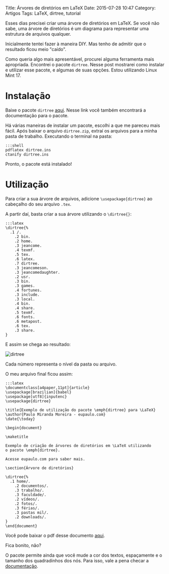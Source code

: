 Title: Árvores de diretórios em LaTeX
Date: 2015-07-28 10:47
Category: Artigos
Tags: LaTeX, dirtree, tutorial


Esses dias precisei criar uma árvore de diretórios em LaTeX. Se você não sabe, uma árvore de diretórios é um diagrama para representar uma estrutura de arquivos qualquer.

Inicialmente tentei fazer à maneira DIY. Mas tenho de admitir que o resultado ficou meio "caído". 

Como queria algo mais apresentável, procurei alguma ferramenta mais apropriada. Encontrei o pacote `dirtree`. Nesse post mostrarei como instalar e utilizar esse pacote, e algumas de suas opções. Estou utilizando Linux Mint 17.


# Instalação

Baixe o pacote `dirtree` [aqui](http://ctan.org/pkg/dirtree). Nesse link você também encontrará a documentação para o pacote.

Há várias maneiras de instalar um pacote, escolhi a que me pareceu mais fácil. Após baixar o arquivo `dirtree.zip`, extraí os arquivos para a minha pasta de trabalho. Executando o terminal na pasta:

    :::shell
    pdflatex dirtree.ins
    ctanify dirtree.ins  

Pronto, o pacote está instalado!


# Utilização

Para criar a sua árvore de arquivos, adicione `\usepackage{dirtree}` ao cabeçalho do seu arquivo `.tex`.

A partir daí, basta criar a sua árvore utilizando o `\dirtree{}`:

    :::latex
    \dirtree{%
      .1 /.
        .2 bin.
        .2 home.
        .3 jeancome.
        .4 texmf.
        .5 tex.
        .6 latex.
        .7 dirtree.
        .3 jeancomeson.
        .3 jeancomedaughter.
        .2 usr.
        .3 bin.
        .3 games.
        .4 fortunes.
        .3 include.
        .3 local.
        .4 bin.
        .4 share.
        .5 texmf.
        .6 fonts.
        .6 metapost.
        .6 tex.
        .3 share.
    }

E assim se chega ao resultado:

![dirtree]({filename}/images/dirtree.png)

Cada número representa o nível da pasta ou arquivo.

O meu arquivo final ficou assim:

    :::latex
    \documentclass[a4paper,11pt]{article}
    \usepackage[brazilian]{babel}
    \usepackage[utf8]{inputenc}
    \usepackage{dirtree}

    \title{Exemplo de utilização do pacote \emph{dirtree} para \LaTeX}
    \author{Paulo Miranda Moreira - eupaulo.com}
    \date{\today}

    \begin{document}

    \maketitle

    Exemplo de criação de árvores de diretórios em \LaTeX utilizando
    o pacote \emph{dirtree}.

    Acesse eupaulo.com para saber mais.

    \section{Árvore de diretórios}

    \dirtree{%
      .1 home/.
        .2 documentos/.
        .3 trabalho/.
        .3 faculdade/.
        .2 vídeos/.
        .2 fotos/.
        .3 férias/.
        .3 pastas mil/.
        .2 downloads/.
    }
    \end{document}

Você pode baixar o pdf desse documento [aqui](/arquivos/exemploDirtree.pdf).

Fica bonito, não? 

O pacote permite ainda que você mude a cor dos textos, espaçamente e o tamanho dos quadradinhos dos nós. Para isso, vale a pena checar a [documentação](http://ctan.org/pkg/dirtree).
